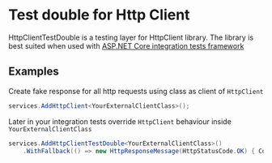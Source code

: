 # Test double for Http Client

HttpClientTestDouble is a testing layer for HttpClient library. The library is best suited when used with [ASP.NET Core integration tests framework](https://www.nuget.org/packages/Microsoft.AspNetCore.Mvc.Testing)

## Examples
Create fake response for all http requests using class as client of `HttpClient`

```csharp
services.AddHttpClient<YourExternalClientClass>();
```

Later in your integration tests override `HttpClient` behaviour inside `YourExternalClientClass`
```csharp
services.AddHttpClientTestDouble<YourExternalClientClass>()
    .WithFallback(() => new HttpResponseMessage(HttpStatusCode.OK) { Content = new StringContent("Content") });
```
